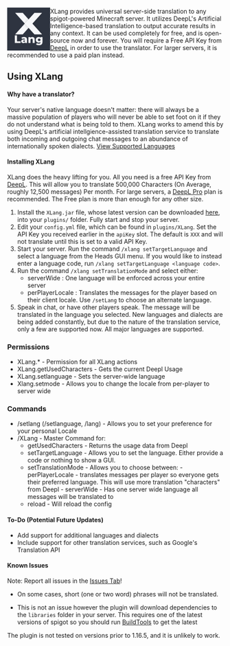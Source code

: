 <div>
  <img align="left" width="100" height="100" src="https://github.com/olijeffers0n/XLang/blob/master/img/icon.png">

  XLang provides universal server-side translation to any spigot-powered Minecraft server. It utilizes DeepL's Artificial Intelligence-based translation to output accurate results in any context. It can be used completely for free, and is open-source now and forever. You will require a Free API Key from <a href="https://www.deepl.com/pro/change-plan?/pro?cta=header-prices#developer">DeepL</a> in order to use the translator. For larger servers, it is recommended to use a paid plan instead.
</div>

## Using XLang
#### Why have a translator?

Your server's native language doesn't matter: there will always be a massive population of players who will never be able to set foot on it if they do not understand what is being told to them. XLang works to amend this by using DeepL's artificial intellgience-assisted translation service to translate both incoming and outgoing chat messages to an abundance of internationally spoken dialects. <a href="https://github.com/olijeffers0n/XLang/wiki/Supported-Languages">View Supported Languages</a>
#### Installing XLang

XLang does the heavy lifting for you. All you need is a free API Key from <a href="https://www.deepl.com/pro/change-plan?/pro?cta=header-prices#developer">DeepL</a>. This will allow you to translate 500,000 Characters (On Average, roughly 12,500 messages) Per month. For large servers, a <a href="https://www.deepl.com/pro/change-plan?/pro?cta=header-prices#developer">DeepL Pro</a> plan is recommended. The Free plan is more than enough for any other size.

1. Install the `XLang.jar` file, whose latest version can be downloaded <a href="https://github.com/olijeffers0n/XLang/releases">here</a>, into your `plugins/` folder. Fully start and stop your server.
2. Edit your `config.yml` file, which can be found in `plugins/XLang`. Set the API Key you received earlier in the `apiKey` slot. The default is `XXX` and will not translate until this is set to a valid API Key.
3. Start your server. Run the command `/xlang setTargetLanguage` and select a language from the Heads GUI menu. If you would like to instead enter a language code, run `/xlang setTargetLanguage <language code>`.
4. Run the command `/xlang setTranslationMode` and select either:
   - serverWide : One language will be enforced across your entire server
   - perPlayerLocale : Translates the messages for the player based on their client locale. Use `/setLang` to choose an alternate language.
5. Speak in chat, or have other players speak. The message will be translated in the language you selected. New languages and dialects are being added constantly, but due to the nature of the translation service, only a few are supported now. All major languages are supported.

### Permissions

 - XLang.* - Permission for all XLang actions
 - XLang.getUsedCharacters - Gets the current Deepl Usage
 - XLang.setlanguage - Sets the server-wide language
 - Xlang.setmode - Allows you to change the locale from per-player to server wide

### Commands

 - /setlang (/setlanguage, /lang) - Allows you to set your preference for your personal Locale
 - /XLang - Master Command for:
	 - getUsedCharacters - Returns the usage data from Deepl
	 - setTargetLanguage - Allows you to set the language. Either provide a code or nothing to show a GUI.
	 - setTranslationMode - Allows you to choose between:
			 - perPlayerLocale - translates messages per player so everyone gets their preferred language. This will use more translation "characters" from Deepl
			 - serverWide - Has one server wide language all messages will be translated to
	 - reload - Will reload the config
	
#### To-Do (Potential Future Updates)

- Add support for additional languages and dialects
- Include support for other translation services, such as Google's Translation API

#### Known Issues

Note: Report all issues in the <a href="https://github.com/olijeffers0n/XLang/issues">Issues Tab</a>!
- On some cases, short (one or two word) phrases will not be translated.

- This is not an issue however the plugin will download dependencies to the `libraries` folder in your server. This requires one of the latest versions of spigot so you should run [BuildTools](https://www.spigotmc.org/wiki/buildtools/) to get the latest

The plugin is not tested on versions prior to 1.16.5, and it is unlikely to work. 
